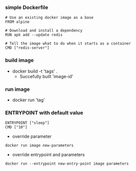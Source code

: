 ### simple Dockerfile
```
# Use an existing docker image as a base
FROM alpine

# Download and install a dependency
RUN apk add --update redis

# Tell the image what to do when it starts as a container
CMD ["redis-server"]
```

### build image
- docker build -t 'tags' .
  - Succefully built 'image-id'

### run image
- docker run 'tag'

### ENTRYPOINT with default value
```
ENTRYPOINT ["sleep"]
CMD ["10"]
```
- override parameter
```
docker run image new-parameters
```
- override entrypoint and parameters
```
docker run --entrypoint new-entry-point image parameters
```
